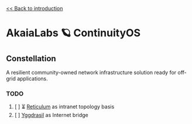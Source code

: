 [<< Back to introduction](/README.md)

# AkaiaLabs 🪐 ContinuityOS

## Constellation

A resilient community-owned network infrastructure solution ready for off-grid applications.

### TODO

  1. [ ] ⏳ [Reticulum](https://reticulum.network/manual/whatis.html) as intranet topology basis
  2. [ ] [Yggdrasil](https://yggdrasil-network.github.io/) as Internet bridge
